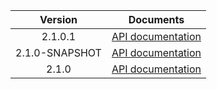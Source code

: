 | Version | Documents |
|:---:|---|
| 2.1.0.1 | [API documentation](2.1.0.1) |
| 2.1.0-SNAPSHOT | [API documentation](2.1.0-SNAPSHOT) |
| 2.1.0 | [API documentation](2.1.0) |
